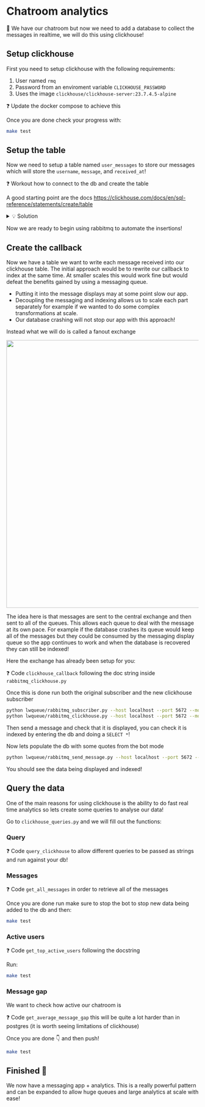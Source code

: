 # Chatroom analytics

🎯 We have our chatroom but now we need to add a database to collect the messages in realtime, we will do this using clickhouse!

## Setup clickhouse

First you need to setup clickhouse with the following requirements:

1. User named `rmq`
2. Password from an enviroment variable `CLICKHOUSE_PASSWORD`
3. Uses the image `clickhouse/clickhouse-server:23.7.4.5-alpine`

❓ Update the docker compose to achieve this

Once you are done check your progress with:

```bash
make test
```

## Setup the table

Now we need to setup a table named `user_messages` to store our messages which will store
the `username`, `message`, and `received_at`!

❓ Workout how to connect to the db and create the table

A good starting point are the docs https://clickhouse.com/docs/en/sql-reference/statements/create/table


<details>
<summary markdown='span'>💡 Solution </summary>

```sql
CREATE TABLE IF NOT EXISTS user_messages (
    username String,
    message String,
    received_at DateTime
) ENGINE = MergeTree() ORDER BY received_at
```

</details>

Now we are ready to begin using rabbitmq to automate the insertions!

## Create the callback

Now we have a table we want to write each message received into our clickhouse table. The initial approach would be to rewrite our callback to index at the same time. At smaller scales this would work fine but would defeat the benefits gained by using a messaging queue.

- Putting it into the message displays may at some point slow our app.
- Decoupling the messaging and indexing allows us to scale each part separately for example if we wanted to do some complex transformations at scale.
- Our database crashing will not stop our app with this approach!

Instead what we will do is called a fanout exchange

<img src="https://wagon-public-datasets.s3.amazonaws.com/data-engineering/W3D4/exchange-fanout.png" width=700>

The idea here is that messages are sent to the central exchange and then sent to all of the queues. This allows each queue to deal with the message at its own pace. For example if the database crashes its queue would keep all of the messages but they could be consumed by the messaging display queue so the app continues to work and when the database is recovered they can still be indexed!

Here the exchange has already been setup for you:

❓ Code `clickhouse_callback` following the doc string inside `rabbitmq_clickhouse.py`

Once this is done run both the original subscriber and the new clickhouse subscriber

```bash
python lwqueue/rabbitmq_subscriber.py --host localhost --port 5672 --mode rich --rmq-username rmq --rmq-password $RABBITMQ_DEFAULT_PASS
python lwqueue/rabbitmq_clickhouse.py --host localhost --port 5672 --mode rich --rmq-username rmq --rmq-password $RABBITMQ_DEFAULT_PASS
```

Then send a message and check that it is displayed, you can check it is indexed by entering the db and doing a `SELECT *`!

Now lets populate the db with some quotes from the bot mode

```bash
python lwqueue/rabbitmq_send_message.py --host localhost --port 5672 --message "Hello world" --username $USER --rmq-username rmq --rmq-password $RABBITMQ_DEFAULT_PASS --bot
```

You should see the data being displayed and indexed!

## Query the data

One of the main reasons for using clickhouse is the ability to do fast real time analytics so lets create some queries to analyse our data!

Go to `clickhouse_queries.py` and we will fill out the functions:

### Query

❓ Code `query_clickhouse` to allow different queries to be passed as strings and run against your db!

### Messages

❓ Code `get_all_messages` in order to retrieve all of the messages

Once you are done run make sure to stop the bot to stop new data being added to the db and then:

```bash
make test
```

### Active users

❓ Code `get_top_active_users` following the docstring

Run:

```bash
make test
```

### Message gap

We want to check how active our chatroom is

❓ Code `get_average_message_gap` this will be quite a lot harder than in postgres (it is worth seeing limitations of clickhouse)

Once you are done 👇 and then push!

```bash
make test
```

## Finished 🏁

We now have a messaging app + analytics. This is a really powerful pattern and can be expanded to allow huge queues and large analytics at scale with ease!
